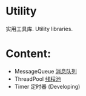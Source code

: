 Utility
==============================
实用工具库.
Utility libraries.

Content:
==============================
- MessageQueue [消息队列](/include/Utility/MessageQueue.hpp)
- ThreadPool [线程池](/include/Utility/ThreadPool.hpp)
- Timer 定时器 (Developing)
